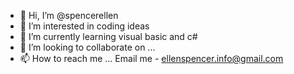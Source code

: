 - 👋 Hi, I’m @spencerellen
- 👀 I’m interested in coding ideas
- 🌱 I’m currently learning visual basic and c#
- 💞️ I’m looking to collaborate on ...
- 📫 How to reach me ... Email me - ellenspencer.info@gmail.com

<!---
spencerellen/spencerellen is a ✨ special ✨ repository because its `README.md` (this file) appears on your GitHub profile.
You can click the Preview link to take a look at your changes.
--->
